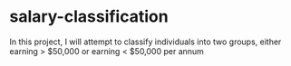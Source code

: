 # salary-classification
In this project, I will attempt to classify individuals into two groups, either earning > $50,000 or earning &lt; $50,000 per annum

